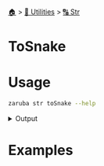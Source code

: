 <!--startTocHeader-->
[🏠](../../README.md) > [🔧 Utilities](../README.md) > [🔠 Str](README.md)
# ToSnake
<!--endTocHeader-->

# Usage

<!--startCode-->
```bash
zaruba str toSnake --help
```
 
<details>
<summary>Output</summary>
 
```````
Turn string into snake_case

Usage:
  zaruba str toSnake <string> [flags]

Flags:
  -h, --help   help for toSnake
```````
</details>
<!--endCode-->

# Examples



<!--startTocSubtopic-->
<!--endTocSubtopic-->